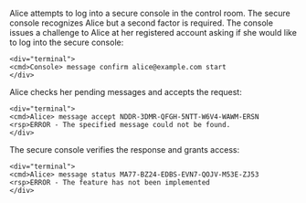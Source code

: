 
Alice attempts to log into a secure console in the control room. The secure console recognizes 
Alice but a second factor is required. The console issues a challenge to Alice at her
registered account asking if she would like to log into the secure console:


~~~~
<div="terminal">
<cmd>Console> message confirm alice@example.com start
</div>
~~~~

Alice checks her pending messages and accepts the request:


~~~~
<div="terminal">
<cmd>Alice> message accept NDDR-3DMR-QFGH-5NTT-W6V4-WAWM-ERSN
<rsp>ERROR - The specified message could not be found.
</div>
~~~~

The secure console verifies the response and grants access:


~~~~
<div="terminal">
<cmd>Alice> message status MA77-BZ24-EDBS-EVN7-QOJV-M53E-ZJ53
<rsp>ERROR - The feature has not been implemented
</div>
~~~~

